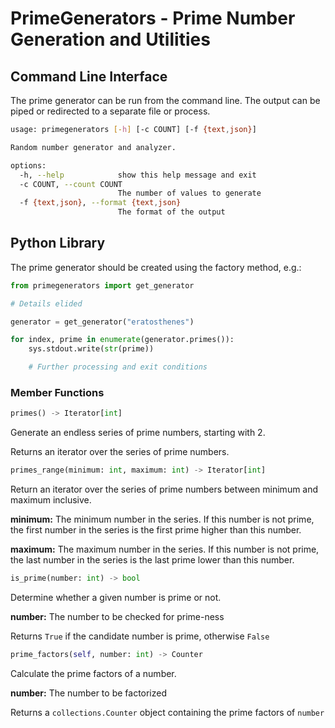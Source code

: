 # PrimeGenerators - Prime Number Generation and Utilities

## Command Line Interface

The prime generator can be run from the command line. The output can be piped or redirected to a separate file or process.
```bash
usage: primegenerators [-h] [-c COUNT] [-f {text,json}]

Random number generator and analyzer.

options:
  -h, --help            show this help message and exit
  -c COUNT, --count COUNT
                        The number of values to generate
  -f {text,json}, --format {text,json}
                        The format of the output
```

## Python Library

The prime generator should be created using the factory method, e.g.:

```python
from primegenerators import get_generator

# Details elided

generator = get_generator("eratosthenes")

for index, prime in enumerate(generator.primes()):
    sys.stdout.write(str(prime))

    # Further processing and exit conditions
```

### Member Functions

```python
primes() -> Iterator[int]
```

Generate an endless series of prime numbers, starting with 2.

Returns an iterator over the series of prime numbers.

```python
primes_range(minimum: int, maximum: int) -> Iterator[int]
```

Return an iterator over the series of prime numbers between minimum
and maximum inclusive.

**minimum:** The minimum number in the series. If this number is not prime,
the first number in the series is the first prime higher than this number.

**maximum:** The maximum number in the series. If this number is not prime,
the last number in the series is the last prime lower than this number.

```python
is_prime(number: int) -> bool
```

Determine whether a given number is prime or not.

**number:** The number to be checked for prime-ness

Returns `True` if the candidate number is prime, otherwise `False`

```python
prime_factors(self, number: int) -> Counter
```

Calculate the prime factors of a number.

**number:** The number to be factorized

Returns a `collections.Counter` object containing the prime factors of `number`
